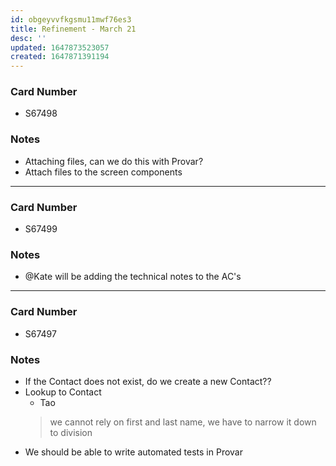 ```yaml
---
id: obgeyvvfkgsmu11mwf76es3
title: Refinement - March 21
desc: ''
updated: 1647873523057
created: 1647871391194
---
```


### Card Number
- S67498
### Notes
- Attaching files, can we do this with Provar?
- Attach files to the screen components 
---
### Card Number
- S67499 
### Notes
- @Kate will be adding the technical notes to the AC's

---
### Card Number
- S67497
### Notes
- If the Contact does not exist, do we create a new Contact?? 
- Lookup to Contact
  - Tao
  >we cannot rely on first and last name, we have to narrow it down to division
- We should be able to write automated tests in Provar
